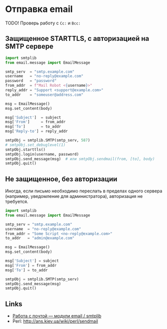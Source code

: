 # Отправка email

<span class="warn">TODO!</span> Проверь работу с `Cc:` и `Bcc:`

## Защищенное STARTTLS, с авторизацией на SMTP сервере

```python
import smtplib
from email.message import EmailMessage

smtp_serv  = "smtp.example.com"
username   = "no-reply@example.com"
password   = "password"
from_addr  = f"Mail Robot <{username}>"
reply_addr = "Support <support@example.com>"
to_addr    = "someuser@address.com"

msg = EmailMessage()
msg.set_content(body)

msg['Subject']  = subject
msg['From']     = from_addr
msg['To']       = to_addr
msg['Reply-to'] = reply_addr

smtpObj = smtplib.SMTP(smtp_serv, 587)
# smtpObj.set_debuglevel(1)
smtpObj.starttls()
smtpObj.login(username, password)
smtpObj.send_message(msg)  # или smtpObj.sendmail(from, [to], body)
smtpObj.quit()
```

## Не защищенное, без авторизации

Иногда, если письмо необходимо переслать в пределах одного сервера (например, уведомление для администратора), авторизация не требуется.

```python
import smtplib
from email.message import EmailMessage

smtp_serv = "smtp.example.com"
username  = "no-reply@example.com"
from_addr = "Some Script <no-reply@example.com>"
to_addr   = "admin@example.com"

msg = EmailMessage()
msg.set_content(body)

msg['Subject'] = subject
msg['From'] = from_addr
msg['To'] = to_addr

smtpObj = smtplib.SMTP(smtp_serv)
smtpObj.send_message(msg)
smtpObj.quit()
```

## Links

- [Работа с почтой — модули email / smtplib](https://python-scripts.com/send-email-smtp-python)
- Perl: <http://ans.kiev.ua/wiki/perl/sendmail>
